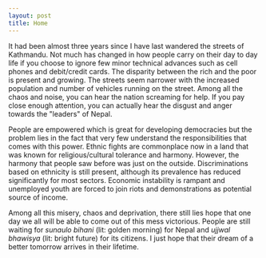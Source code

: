 ```yaml
---
layout: post
title: Home
---
```


It had been almost three years since I have last wandered the streets of Kathmandu. Not much has changed in how people carry on their day to day life if you choose to ignore few minor technical advances such as cell phones and debit/credit cards. The disparity between the rich and the poor is present and growing. The streets seem narrower with the increased population and number of vehicles running on the street. Among all the chaos and noise, you can hear the nation screaming for help. If you pay close enough attention, you can actually hear the disgust and anger towards the "leaders" of Nepal.

People are empowered which is great for developing democracies but the problem lies in the fact that very few understand the responsibilities that comes with this power. Ethnic fights are commonplace now in a land that was known for religious/cultural tolerance and harmony. However, the harmony that people saw before was just on the outside. Discriminations based on ethnicity is still present, although its prevalence has reduced significantly for most sectors. Economic instability is rampant and unemployed youth are forced to join riots and demonstrations as potential source of income.

Among all this misery, chaos and deprivation, there still lies hope that one day we all will be able to come out of this mess victorious. People are still waiting for _sunaulo bihani_ (lit: golden morning) for Nepal and _ujjwal bhawisya_ (lit: bright future) for its citizens. I just hope that their dream of a better tomorrow arrives in their lifetime.
